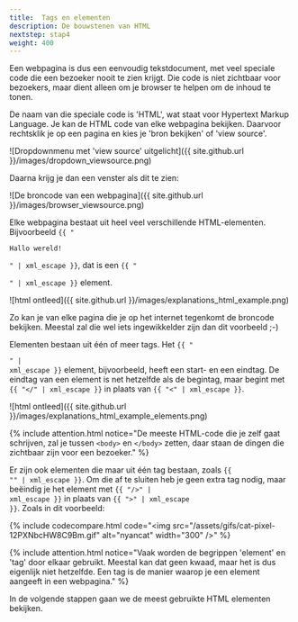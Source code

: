 ```yaml
---
title:  Tags en elementen
description: De bouwstenen van HTML
nextstep: stap4
weight: 400
---
```

Een webpagina is dus een eenvoudig tekstdocument, met veel speciale code die een bezoeker nooit te zien krijgt. Die code is niet zichtbaar voor bezoekers, maar dient alleen om je browser te helpen om de inhoud te tonen.

De naam van die speciale code is 'HTML', wat staat voor Hypertext Markup Language. Je kan de HTML code van elke webpagina bekijken. Daarvoor rechtsklik je op een pagina en kies je 'bron bekijken' of 'view source'.

![Dropdownmenu met 'view source' uitgelicht]({{ site.github.url }}/images/dropdown_viewsource.png)

Daarna krijg je dan een venster als dit te zien:

![De broncode van een webpagina]({{ site.github.url }}/images/browser_viewsource.png)

Elke webpagina bestaat uit heel veel verschillende HTML-elementen. Bijvoorbeeld <code>{{ "<p>Hallo wereld!</p>" | xml_escape }}</code>, dat is een <code>{{ "<p>" | xml_escape }}</code> element.

![html ontleed]({{ site.github.url }}/images/explanations_html_example.png)

Zo kan je van elke pagina die je op het internet tegenkomt de broncode bekijken. Meestal zal die wel iets ingewikkelder zijn dan dit voorbeeld ;-)

Elementen bestaan uit één of meer tags. Het <code>{{ "<p>" | xml_escape }}</code> element, bijvoorbeeld, heeft een start- en een eindtag. De eindtag van een element is net hetzelfde als de begintag, maar begint met <code>{{ "</" | xml_escape }}</code> in plaats van <code>{{ "<" | xml_escape }}</code>.

![html ontleed]({{ site.github.url }}/images/explanations_html_example_elements.png)

{% include attention.html notice="De meeste HTML-code die je zelf gaat schrijven, zal je tussen `<body>` en `</body>` zetten, daar staan de dingen die zichtbaar zijn voor een bezoeker." %}

Er zijn ook elementen die maar uit één tag bestaan, zoals <code>{{ "<img />" | xml_escape }}</code>. Om die af te sluiten heb je geen extra tag nodig, maar beëindig je het element met <code>{{ "/>" | xml_escape }}</code> in plaats van <code>{{ ">" | xml_escape }}</code>. Zoals in dit voorbeeld:

{% include codecompare.html code="<img src=\"/assets/gifs/cat-pixel-12PXNbcHW8C9Bm.gif\" alt=\"nyancat\" width=\"300\" />" %}

{% include attention.html notice="Vaak worden de begrippen 'element' en 'tag' door elkaar gebruikt. Meestal kan dat geen kwaad, maar het is dus eigenlijk niet hetzelfde. Een tag is de manier waarop je een element aangeeft in een webpagina." %}

In de volgende stappen gaan we de meest gebruikte HTML elementen bekijken.
